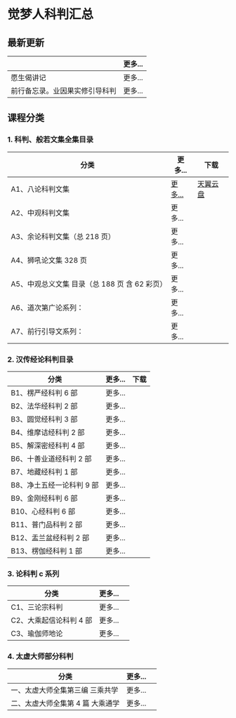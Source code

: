 # 觉梦人科判汇总 

## 最新更新

|    | 更多...  |
|---------|---|
| 愿生偈讲记     | 更多...  |
| 前行备忘录。业因果实修引导科判  | 更多...  |

## 课程分类

### 1. 科判、般若文集全集目录

|分类|更多...|下载|
|---------|---|---|
|A1、八论科判文集 | [更多...](a1.md)|[天翼云盘](https://cloud.189.cn/t/QZNz63n2IV3y)|
|A2、中观科判文集|更多...||
|A3、余论科判文集（总 218 页） |更多...||
|A4、狮吼论文集 328 页|更多...||
|A5、中观总义文集 目录（总 188 页 含 62 彩页）|更多...||
|A6、道次第广论系列：|更多...||
|A7、前行引导文系列：| 更多...||


### 2. 汉传经论科判目录

|分类|更多...|下载|
|---------|---|---|
|B1、楞严经科判 6 部| 更多...||
|B2、法华经科判 2 部| 更多...||
|B3、圆觉经科判 3 部| 更多...||
|B4、维摩诘经科判 2 部| 更多...||
|B5、解深密经科判 4 部| 更多...||
|B6、十善业道经科判 2 部| 更多...||
|B7、地藏经科判 1 部| 更多...||
|B8、净土五经一论科判 9 部| 更多...||
|B9、金刚经科判 6 部| 更多...||
|B10、心经科判 6 部| 更多...||
|B11、普门品科判 2 部| 更多...||
|B12、盂兰盆经科判 2 部| 更多...||
|B13、楞伽经科判 1 部| 更多...||

### 3. 论科判 c 系列 

|分类|更多...||
|---------|---|---|
|C1、三论宗科判| 更多...||
|C2、大乘起信论科判 4 部| 更多...||
|C3、瑜伽师地论 | 更多...||

### 4. 太虚大师部分科判

|分类|更多...||
|---------|---|---|
|一、太虚大师全集第三编 三乘共学 | 更多...||
|二、太虚大师全集第 4 篇 大乘通学 | 更多...||
